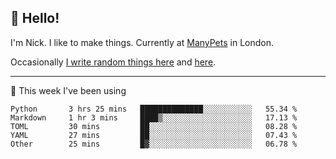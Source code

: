 ## 👋 Hello! 

I'm Nick. I like to make things. Currently at [ManyPets](https://manypets.com) in London.

Occasionally [I write random things here](https://nicksnell.com) and [here](https://twitter.com/nicksnell).

-------

🚀 This week I've been using

<!--START_SECTION:waka-->

```text
Python       3 hrs 25 mins   ██████████████░░░░░░░░░░░   55.34 %
Markdown     1 hr 3 mins     ████▒░░░░░░░░░░░░░░░░░░░░   17.13 %
TOML         30 mins         ██░░░░░░░░░░░░░░░░░░░░░░░   08.28 %
YAML         27 mins         ██░░░░░░░░░░░░░░░░░░░░░░░   07.43 %
Other        25 mins         █▓░░░░░░░░░░░░░░░░░░░░░░░   06.78 %
```

<!--END_SECTION:waka-->
